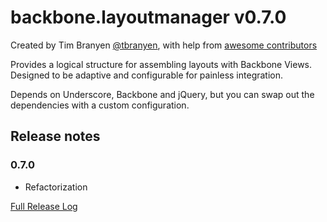 backbone.layoutmanager v0.7.0
=============================

Created by Tim Branyen [@tbranyen](http://twitter.com/tbranyen), with help
from [awesome contributors](https://github.com/tbranyen/backbone.layoutmanager/contributors)

Provides a logical structure for assembling layouts with Backbone Views.
Designed to be adaptive and configurable for painless integration.

Depends on Underscore, Backbone and jQuery, but you can swap out the
dependencies with a custom configuration.

## Release notes ##

### 0.7.0 ###

* Refactorization

[Full Release Log](https://github.com/tbranyen/backbone.layoutmanager/blob/master/changelog.md)
